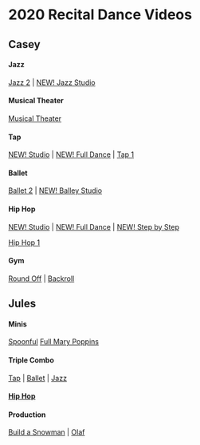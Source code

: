 # 2020 Recital Dance Videos

## Casey

#### Jazz
[Jazz 2](https://www.youtube.com/watch?v=RUau6VWL-fY&feature=youtu.be) | 
[NEW! Jazz Studio](https://youtu.be/6O_C1pYGKLQ)

#### Musical Theater
[Musical Theater](https://youtu.be/bjSNDNx94v4)

#### Tap
[NEW! Studio](https://youtu.be/ZNyT8vDOxHw) | 
[NEW! Full Dance](https://youtu.be/BMYj1CXcrdc) | 
[Tap 1](https://www.youtube.com/watch?v=Rg9P9zHdevs&feature=youtu.be) 

#### Ballet
[Ballet 2](https://www.youtube.com/watch?v=rY4HUBo4r84&feature=youtu.be) | 
[NEW! Balley Studio](https://youtu.be/6l2_bTufSOw)

#### Hip Hop
[NEW! Studio](https://youtu.be/yfgPfrCYkBI) | 
[NEW! Full Dance](https://youtu.be/EJFMFSHOGN8) | 
[NEW! Step by Step](https://youtu.be/5ZN3NZJoIZQ)

[Hip Hop 1](https://youtu.be/4DI05hNxX2c)

#### Gym
[Round Off](https://www.youtube.com/watch?v=CEWcIoH6rVo&feature=youtu.be) | 
[Backroll](https://www.youtube.com/watch?v=HhiyVA7aXSI&feature=youtu.be)

## Jules

#### Minis
[Spoonful](https://www.youtube.com/watch?v=tqrPwaTUIyA)
[Full Mary Poppins](https://youtu.be/6tx5FudDBE8)

#### Triple Combo
[Tap](https://youtu.be/nTRomSkuP8o) | 
[Ballet](https://youtu.be/jHBnkbtkdDc) |
[Jazz](https://youtu.be/8YjMZR547d4)


#### [Hip Hop](https://youtu.be/p7cNLBB7dhM)


#### Production
[Build a Snowman](https://www.youtube.com/watch?v=hxbizu9J_P0&feature=youtu.be) | 
[Olaf](https://www.youtube.com/watch?v=O8ajrSeXBEY&feature=youtu.be)
